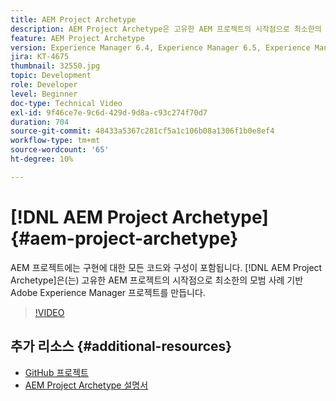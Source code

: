 ```yaml
---
title: AEM Project Archetype
description: AEM Project Archetype은 고유한 AEM 프로젝트의 시작점으로 최소한의 우수 사례 기반 Adobe Experience Manager 프로젝트를 만듭니다.
feature: AEM Project Archetype
version: Experience Manager 6.4, Experience Manager 6.5, Experience Manager as a Cloud Service
jira: KT-4675
thumbnail: 32550.jpg
topic: Development
role: Developer
level: Beginner
doc-type: Technical Video
exl-id: 9f46ce7e-9c6d-429d-9d8a-c93c274f70d7
duration: 704
source-git-commit: 48433a5367c281cf5a1c106b08a1306f1b0e8ef4
workflow-type: tm+mt
source-wordcount: '65'
ht-degree: 10%

---
```


# [!DNL AEM Project Archetype] {#aem-project-archetype}

AEM 프로젝트에는 구현에 대한 모든 코드와 구성이 포함됩니다. [!DNL AEM Project Archetype]은(는) 고유한 AEM 프로젝트의 시작점으로 최소한의 모범 사례 기반 Adobe Experience Manager 프로젝트를 만듭니다.

>[!VIDEO](https://video.tv.adobe.com/v/32550?quality=12&learn=on)

## 추가 리소스 {#additional-resources}

* [GitHub 프로젝트](https://github.com/adobe/aem-project-archetype)
* [AEM Project Archetype 설명서](https://experienceleague.adobe.com/docs/experience-manager-core-components/using/developing/archetype/overview.html)
